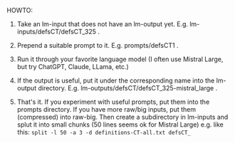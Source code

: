 HOWTO:

1. Take an lm-input that does not have an lm-output yet. E.g. lm-inputs/defsCT/defsCT_325 .

2. Prepend a suitable prompt to it. E.g. prompts/defsCT1 .

3. Run it through your favorite language model (I often use Mistral
Large, but try ChatGPT, Claude, LLama, etc.)

4. If the output is useful, put it under the corresponding name into
the lm-output directory. E.g. lm-outputs/defsCT/defsCT_325-mistral_large .

5. That's it. If you experiment with useful prompts, put them into the
prompts directory. If you have more raw/big inputs, put them
(compressed) into raw-big. Then create a subdirectory in lm-inputs and
splut it into small chunks (50 lines seems ok for Mistral Large)
e.g. like this:
```split -l 50 -a 3 -d definitions-CT-all.txt defsCT_```
